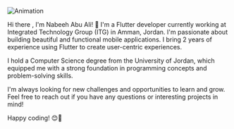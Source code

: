 
 
  ![Animation](https://i.pinimg.com/originals/81/17/8b/81178b47a8598f0c81c4799f2cdd4057.gif)
  

Hi there , I'm Nabeeh Abu Ali! 👋
I'm a Flutter developer currently working at Integrated Technology Group (ITG) in Amman, Jordan. I'm passionate about building beautiful and functional mobile applications. I bring 2 years of experience using Flutter to create user-centric experiences. 

I hold a Computer Science degree from the University of Jordan, which equipped me with a strong foundation in programming concepts and problem-solving skills.







I'm always looking for new challenges and opportunities to learn and grow. Feel free to reach out if you have any questions or interesting projects in mind!

Happy coding! 😊🚀
